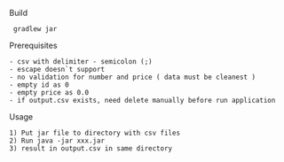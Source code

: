 Build

     gradlew jar

Prerequisites 
    
    - csv with delimiter - semicolon (;)
    - escape doesn`t support
    - no validation for number and price ( data must be cleanest )
    - empty id as 0
    - empty price as 0.0 
    - if output.csv exists, need delete manually before run application
     
 
Usage
    
    1) Put jar file to directory with csv files
    2) Run java -jar xxx.jar
    3) result in output.csv in same directory